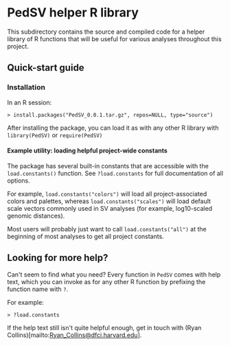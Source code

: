 # PedSV helper R library  

This subdirectory contains the source and compiled code for a helper library of R functions that will be useful for various analyses throughout this project.  

## Quick-start guide  

### Installation  

In an R session:  
```
> install.packages("PedSV_0.0.1.tar.gz", repos=NULL, type="source")
```

After installing the package, you can load it as with any other R library with `library(PedSV)` or `require(PedSV)`  

#### Example utility: loading helpful project-wide constants  

The package has several built-in constants that are accessible with the `load.constants()` function. See `?load.constants` for full documentation of all options.  

For example, `load.constants("colors")` will load all project-associated colors and palettes, whereas `load.constants("scales")` will load default scale vectors commonly used in SV analyses (for example, log10-scaled genomic distances).  

Most users will probably just want to call `load.constants("all")` at the beginning of most analyses to get all project constants.  

## Looking for more help?  

Can't seem to find what you need? Every function in `PedSV` comes with help text, which you can invoke as for any other R function by prefixing the function name with `?`.  

For example:  
```
> ?load.constants
```  

If the help text still isn't quite helpful enough, get in touch with (Ryan Collins)[mailto:Ryan_Collins@dfci.harvard.edu].  